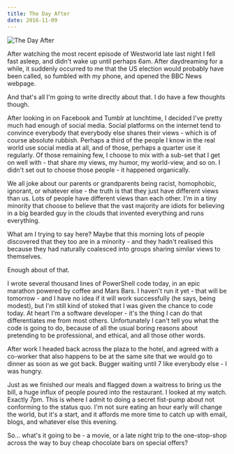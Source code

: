 ```yaml
---
title: The Day After
date: 2016-11-09
---
```


![The Day After](https://source.unsplash.com/jpkvklXwt98/1600x900)

After watching the most recent episode of Westworld late last night I fell fast asleep, and didn't wake up until perhaps 6am. After daydreaming for a while, it suddenly occurred to me that the US election would probably have been called, so fumbled with my phone, and opened the BBC News webpage.

And that's all I'm going to write directly about that. I do have a few thoughts though.

After looking in on Facebook and Tumblr at lunchtime, I decided I've pretty much had enough of social media. Social platforms on the internet tend to convince everybody that everybody else shares their views - which is of course absolute rubbish. Perhaps a third of the people I know in the real world use social media at all, and of those, perhaps a quarter use it regularly. Of those remaining few, I choose to mix with a sub-set that I get on well with - that share my views, my humor, my world-view, and so on. I didn't set out to choose those people - it happened organically.

We all joke about our parents or grandparents being racist, homophobic, ignorant, or whatever else - the truth is that they just have different views than us. Lots of people have different views than each other. I'm in a tiny minority that choose to believe that the vast majority are idiots for believing in a big bearded guy in the clouds that invented everything and runs everything.

What am I trying to say here? Maybe that this morning lots of people discovered that they too are in a minority - and they hadn't realised this because they had naturally coalesced into groups sharing similar views to themselves.

Enough about of that.

I wrote several thousand lines of PowerShell code today, in an epic marathon powered by coffee and Mars Bars. I haven't run it yet - that will be tomorrow - and I have no idea if it will work successfully (he says, being modest), but I'm still kind of stoked that I was given the chance to code today. At heart I'm a software developer - it's the thing I can do that differentiates me from most others. Unfortunately I can't tell you what the code is going to do, because of all the usual boring reasons about pretending to be professional, and ethical, and all those other words.

After work I headed back across the plaza to the hotel, and agreed with a co-worker that also happens to be at the same site that we would go to dinner as soon as we got back. Bugger waiting until 7 like everybody else - I was hungry.

Just as we finished our meals and flagged down a waitress to bring us the bill, a huge influx of people poured into the restaurant. I looked at my watch. Exactly 7pm. This is where I admit to doing a secret fist-pump about not conforming to the status quo. I'm not sure eating an hour early will change the world, but it's a start, and it affords me more time to catch up with email, blogs, and whatever else this evening.

So... what's it going to be - a movie, or a late night trip to the one-stop-shop across the way to buy cheap chocolate bars on special offers?